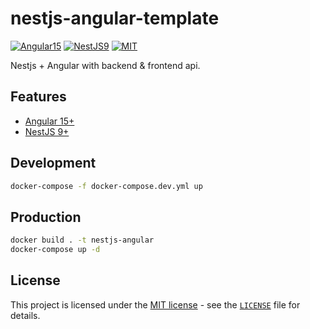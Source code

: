 # nestjs-angular-template

[![Angular15](https://img.shields.io/badge/Angular-15-brightgreen)](https://angular.io/)
[![NestJS9](https://img.shields.io/badge/NestJS-9-brightgreen)](https://nestjs.com/)
[![MIT](https://img.shields.io/packagist/l/doctrine/orm.svg)](LICENSE)

Nestjs + Angular with backend & frontend api.

## Features

- [Angular 15+](https://angular.io/)
- [NestJS 9+](https://nestjs.com/)

## Development

```sh
docker-compose -f docker-compose.dev.yml up
```

## Production

```sh
docker build . -t nestjs-angular
docker-compose up -d
```


## License

This project is licensed under the [MIT license](https://opensource.org/licenses/MIT) - see the [`LICENSE`](LICENSE) file for details.
